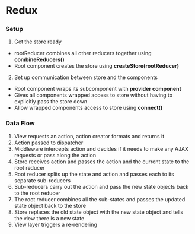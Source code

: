 # Redux

### Setup
1. Get the store ready
  * rootReducer combines all other reducers together using **combineReducers()**
  * Root component creates the store using **createStore(rootReducer)**
2. Set up communication between store and the components
  * Root component wraps its subcomponent with **provider component**
  * Gives all components wrapped access to store without having to explicitly pass the store down
  * Allow wrapped components access to store using **connect()**

### Data Flow
1. View requests an action, action creator formats and returns it
2. Action passed to dispatcher
3. Middleware intercepts action and decides if it needs to make any AJAX requests or pass along the action
4. Store receives action and passes the action and the current state to the root reducer
5. Root reducer splits up the state and action and passes each to its separate sub-reducers
6. Sub-reducers carry out the action and pass the new state objects back to the root reducer
7. The root reducer combines all the sub-states and passes the updated state object back to the store
8. Store replaces the old state object with the new state object and tells the view there is a new state
9. View layer triggers a re-rendering
